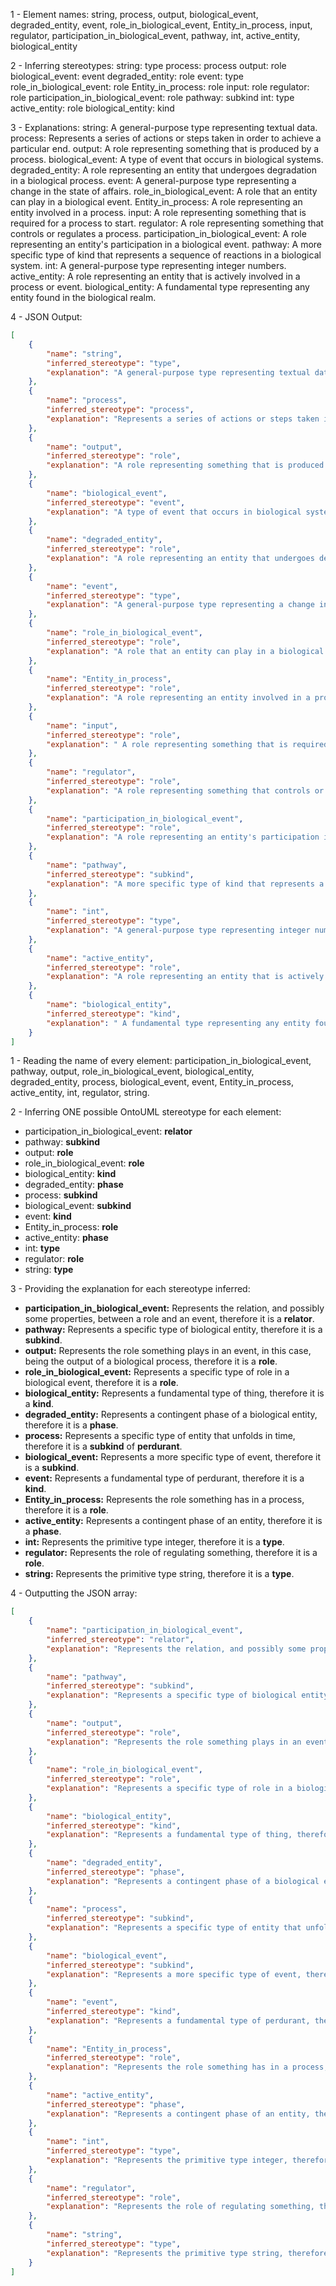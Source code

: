 1 - Element names:
string, process, output, biological_event, degraded_entity, event, role_in_biological_event, Entity_in_process, input, regulator, participation_in_biological_event, pathway, int, active_entity, biological_entity

2 - Inferring stereotypes:
string: type
process: process
output: role
biological_event: event
degraded_entity: role
event: type
role_in_biological_event: role
Entity_in_process: role
input: role
regulator: role
participation_in_biological_event: role
pathway: subkind
int: type
active_entity: role
biological_entity: kind

3 - Explanations:
string: A general-purpose type representing textual data.
process: Represents a series of actions or steps taken in order to achieve a particular end.
output: A role representing something that is produced by a process.
biological_event: A type of event that occurs in biological systems.
degraded_entity: A role representing an entity that undergoes degradation in a biological process.
event: A general-purpose type representing a change in the state of affairs.
role_in_biological_event: A role that an entity can play in a biological event.
Entity_in_process: A role representing an entity involved in a process.
input:  A role representing something that is required for a process to start.
regulator: A role representing something that controls or regulates a process.
participation_in_biological_event: A role representing an entity's participation in a biological event.
pathway:  A more specific type of kind that represents a sequence of reactions in a biological system.
int: A general-purpose type representing integer numbers.
active_entity: A role representing an entity that is actively involved in a process or event.
biological_entity:  A fundamental type representing any entity found in the biological realm. 

4 - JSON Output:
```json
[
    {
        "name": "string",
        "inferred_stereotype": "type",
        "explanation": "A general-purpose type representing textual data."
    },
    {
        "name": "process",
        "inferred_stereotype": "process",
        "explanation": "Represents a series of actions or steps taken in order to achieve a particular end."
    },
    {
        "name": "output",
        "inferred_stereotype": "role",
        "explanation": "A role representing something that is produced by a process."
    },
    {
        "name": "biological_event",
        "inferred_stereotype": "event",
        "explanation": "A type of event that occurs in biological systems."
    },
    {
        "name": "degraded_entity",
        "inferred_stereotype": "role",
        "explanation": "A role representing an entity that undergoes degradation in a biological process."
    },
    {
        "name": "event",
        "inferred_stereotype": "type",
        "explanation": "A general-purpose type representing a change in the state of affairs."
    },
    {
        "name": "role_in_biological_event",
        "inferred_stereotype": "role",
        "explanation": "A role that an entity can play in a biological event."
    },
    {
        "name": "Entity_in_process",
        "inferred_stereotype": "role",
        "explanation": "A role representing an entity involved in a process."
    },
    {
        "name": "input",
        "inferred_stereotype": "role",
        "explanation": " A role representing something that is required for a process to start."
    },
    {
        "name": "regulator",
        "inferred_stereotype": "role",
        "explanation": "A role representing something that controls or regulates a process."
    },
    {
        "name": "participation_in_biological_event",
        "inferred_stereotype": "role",
        "explanation": "A role representing an entity's participation in a biological event."
    },
    {
        "name": "pathway",
        "inferred_stereotype": "subkind",
        "explanation": "A more specific type of kind that represents a sequence of reactions in a biological system."
    },
    {
        "name": "int",
        "inferred_stereotype": "type",
        "explanation": "A general-purpose type representing integer numbers."
    },
    {
        "name": "active_entity",
        "inferred_stereotype": "role",
        "explanation": "A role representing an entity that is actively involved in a process or event."
    },
    {
        "name": "biological_entity",
        "inferred_stereotype": "kind",
        "explanation": " A fundamental type representing any entity found in the biological realm."
    }
]
```
1 - Reading the name of every element: 
participation_in_biological_event, pathway, output, role_in_biological_event, biological_entity, degraded_entity, process, biological_event, event, Entity_in_process, active_entity, int, regulator, string.

2 - Inferring ONE possible OntoUML stereotype for each element:
- participation_in_biological_event: **relator**
- pathway: **subkind**
- output: **role**
- role_in_biological_event: **role**
- biological_entity: **kind**
- degraded_entity: **phase**
- process: **subkind**
- biological_event: **subkind**
- event: **kind**
- Entity_in_process: **role** 
- active_entity: **phase**
- int: **type**
- regulator: **role**
- string: **type**

3 - Providing the explanation for each stereotype inferred:
- **participation_in_biological_event:** Represents the relation, and possibly some properties, between a role and an event, therefore it is a **relator**.
- **pathway:** Represents a specific type of biological entity, therefore it is a **subkind**.
- **output:** Represents the role something plays in an event, in this case, being the output of a biological process, therefore it is a **role**.
- **role_in_biological_event:** Represents a specific type of role in a biological event, therefore it is a **role**.
- **biological_entity:** Represents a fundamental type of thing, therefore it is a **kind**.
- **degraded_entity:** Represents a contingent phase of a biological entity, therefore it is a **phase**.
- **process:** Represents a specific type of entity that unfolds in time, therefore it is a **subkind** of **perdurant**.
- **biological_event:** Represents a more specific type of event, therefore it is a **subkind**.
- **event:** Represents a fundamental type of perdurant, therefore it is a **kind**.
- **Entity_in_process:** Represents the role something has in a process, therefore it is a **role**.
- **active_entity:** Represents a contingent phase of an entity, therefore it is a **phase**.
- **int:** Represents the primitive type integer, therefore it is a **type**.
- **regulator:** Represents the role of regulating something, therefore it is a **role**.
- **string:** Represents the primitive type string, therefore it is a **type**.

4 - Outputting the JSON array:
```json
[
    {
        "name": "participation_in_biological_event",
        "inferred_stereotype": "relator",
        "explanation": "Represents the relation, and possibly some properties, between a role and an event, therefore it is a relator."
    },
    {
        "name": "pathway",
        "inferred_stereotype": "subkind",
        "explanation": "Represents a specific type of biological entity, therefore it is a subkind."
    },
    {
        "name": "output",
        "inferred_stereotype": "role",
        "explanation": "Represents the role something plays in an event, in this case, being the output of a biological process, therefore it is a role."
    },
    {
        "name": "role_in_biological_event",
        "inferred_stereotype": "role",
        "explanation": "Represents a specific type of role in a biological event, therefore it is a role."
    },
    {
        "name": "biological_entity",
        "inferred_stereotype": "kind",
        "explanation": "Represents a fundamental type of thing, therefore it is a kind."
    },
    {
        "name": "degraded_entity",
        "inferred_stereotype": "phase",
        "explanation": "Represents a contingent phase of a biological entity, therefore it is a phase."
    },
    {
        "name": "process",
        "inferred_stereotype": "subkind",
        "explanation": "Represents a specific type of entity that unfolds in time, therefore it is a subkind of perdurant."
    },
    {
        "name": "biological_event",
        "inferred_stereotype": "subkind",
        "explanation": "Represents a more specific type of event, therefore it is a subkind."
    },
    {
        "name": "event",
        "inferred_stereotype": "kind",
        "explanation": "Represents a fundamental type of perdurant, therefore it is a kind."
    },
    {
        "name": "Entity_in_process",
        "inferred_stereotype": "role",
        "explanation": "Represents the role something has in a process, therefore it is a role."
    },
    {
        "name": "active_entity",
        "inferred_stereotype": "phase",
        "explanation": "Represents a contingent phase of an entity, therefore it is a phase."
    },
    {
        "name": "int",
        "inferred_stereotype": "type",
        "explanation": "Represents the primitive type integer, therefore it is a type."
    },
    {
        "name": "regulator",
        "inferred_stereotype": "role",
        "explanation": "Represents the role of regulating something, therefore it is a role."
    },
    {
        "name": "string",
        "inferred_stereotype": "type",
        "explanation": "Represents the primitive type string, therefore it is a type."
    }
]
```
